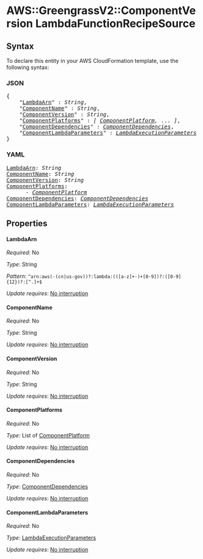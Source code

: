 # AWS::GreengrassV2::ComponentVersion LambdaFunctionRecipeSource

## Syntax

To declare this entity in your AWS CloudFormation template, use the following syntax:

### JSON

<pre>
{
    "<a href="#lambdaarn" title="LambdaArn">LambdaArn</a>" : <i>String</i>,
    "<a href="#componentname" title="ComponentName">ComponentName</a>" : <i>String</i>,
    "<a href="#componentversion" title="ComponentVersion">ComponentVersion</a>" : <i>String</i>,
    "<a href="#componentplatforms" title="ComponentPlatforms">ComponentPlatforms</a>" : <i>[ <a href="componentplatform.md">ComponentPlatform</a>, ... ]</i>,
    "<a href="#componentdependencies" title="ComponentDependencies">ComponentDependencies</a>" : <i><a href="lambdafunctionrecipesource-componentdependencies.md">ComponentDependencies</a></i>,
    "<a href="#componentlambdaparameters" title="ComponentLambdaParameters">ComponentLambdaParameters</a>" : <i><a href="lambdaexecutionparameters.md">LambdaExecutionParameters</a></i>
}
</pre>

### YAML

<pre>
<a href="#lambdaarn" title="LambdaArn">LambdaArn</a>: <i>String</i>
<a href="#componentname" title="ComponentName">ComponentName</a>: <i>String</i>
<a href="#componentversion" title="ComponentVersion">ComponentVersion</a>: <i>String</i>
<a href="#componentplatforms" title="ComponentPlatforms">ComponentPlatforms</a>: <i>
      - <a href="componentplatform.md">ComponentPlatform</a></i>
<a href="#componentdependencies" title="ComponentDependencies">ComponentDependencies</a>: <i><a href="lambdafunctionrecipesource-componentdependencies.md">ComponentDependencies</a></i>
<a href="#componentlambdaparameters" title="ComponentLambdaParameters">ComponentLambdaParameters</a>: <i><a href="lambdaexecutionparameters.md">LambdaExecutionParameters</a></i>
</pre>

## Properties

#### LambdaArn

_Required_: No

_Type_: String

_Pattern_: <code>^arn:aws(-(cn|us-gov))?:lambda:(([a-z]+-)+[0-9])?:([0-9]{12})?:[^.]+$</code>

_Update requires_: [No interruption](https://docs.aws.amazon.com/AWSCloudFormation/latest/UserGuide/using-cfn-updating-stacks-update-behaviors.html#update-no-interrupt)

#### ComponentName

_Required_: No

_Type_: String

_Update requires_: [No interruption](https://docs.aws.amazon.com/AWSCloudFormation/latest/UserGuide/using-cfn-updating-stacks-update-behaviors.html#update-no-interrupt)

#### ComponentVersion

_Required_: No

_Type_: String

_Update requires_: [No interruption](https://docs.aws.amazon.com/AWSCloudFormation/latest/UserGuide/using-cfn-updating-stacks-update-behaviors.html#update-no-interrupt)

#### ComponentPlatforms

_Required_: No

_Type_: List of <a href="componentplatform.md">ComponentPlatform</a>

_Update requires_: [No interruption](https://docs.aws.amazon.com/AWSCloudFormation/latest/UserGuide/using-cfn-updating-stacks-update-behaviors.html#update-no-interrupt)

#### ComponentDependencies

_Required_: No

_Type_: <a href="lambdafunctionrecipesource-componentdependencies.md">ComponentDependencies</a>

_Update requires_: [No interruption](https://docs.aws.amazon.com/AWSCloudFormation/latest/UserGuide/using-cfn-updating-stacks-update-behaviors.html#update-no-interrupt)

#### ComponentLambdaParameters

_Required_: No

_Type_: <a href="lambdaexecutionparameters.md">LambdaExecutionParameters</a>

_Update requires_: [No interruption](https://docs.aws.amazon.com/AWSCloudFormation/latest/UserGuide/using-cfn-updating-stacks-update-behaviors.html#update-no-interrupt)
